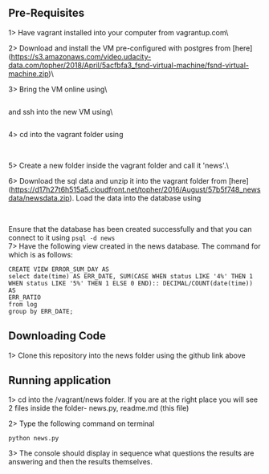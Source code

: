 ## Pre-Requisites
1> Have vagrant installed into your computer from vagrantup.com\

2> Download and install the VM pre-configured with postgres from [here]
(https://s3.amazonaws.com/video.udacity-data.com/topher/2018/April/5acfbfa3_fsnd-virtual-machine/fsnd-virtual-machine.zip)\

3> Bring the VM online using\
``` vagrant up
```
and ssh into the new VM using\
``` vagrant ssh
```
4> cd into the vagrant folder using
``` cd /vagrant
```
\
5> Create a new folder inside the vagrant folder and call it 'news'.\

6> Download the sql data and unzip it into the vagrant folder from [here] (https://d17h27t6h515a5.cloudfront.net/topher/2016/August/57b5f748_newsdata/newsdata.zip).
Load the data into the database using
``` psql -d news -f newsdata.sql
```
\
Ensure that the database has been created successfully and that you can connect
to it using ```psql -d news```
\
7> Have the following view created in the news database. The command for which is
as follows:
```
CREATE VIEW ERROR_SUM_DAY AS
select date(time) AS ERR_DATE, SUM(CASE WHEN status LIKE '4%' THEN 1
WHEN status LIKE '5%' THEN 1 ELSE 0 END):: DECIMAL/COUNT(date(time)) AS
ERR_RATIO
from log
group by ERR_DATE;
```

## Downloading Code

1> Clone this repository into the news folder using the github link above


## Running application
1> cd into the /vagrant/news folder. If you are at the right place you will
see 2 files inside the folder- news.py, readme.md (this file)

2> Type the following command on terminal

```
python news.py
```
3> The console should display in sequence what questions the
results are answering and then the results themselves.
